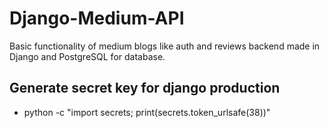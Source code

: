 # Django-Medium-API
Basic functionality of medium blogs like auth and reviews backend made in Django and PostgreSQL for database.


## Generate secret key for django production
- python -c "import secrets; print(secrets.token_urlsafe(38))"